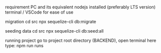 requirement
PC and its equivalent
nodejs installed (preferably LTS version)
terminal / VSCode for ease of use

migration
cd src
npx sequelize-cli db:migrate

seeding data
cd src
npx sequelize-cli db:seed:all

running project
go to project root directory (BACKEND), open terminal here
type:
npm run runs

